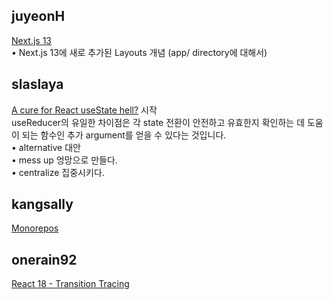 <h2>juyeonH</h2><a href="https://www.notion.so/study66/Next-js-13-7751eb1a56c9419b8c6bdb393cee6cee#52441e3e71924c96a05d2c5933ae6c4d">Next.js 13</a><br>• Next.js 13에 새로 추가된 Layouts 개념 (app/ directory에 대해서)<h2>slaslaya</h2><a href="https://www.notion.so/study66/A-cure-for-React-useState-hell-0b8cef95e80144bca32b95f7bd5c6e4c">A cure for React useState hell?</a> 시작<br>useReducer의 유일한 차이점은 각 state 전환이 안전하고 유효한지 확인하는 데 도움이 되는 함수인 추가 argument를 얻을 수 있다는 것입니다.<br>• alternative 대안<br>• mess up 엉망으로 만들다.<br>• centralize 집중시키다.<h2>kangsally</h2><a href="https://www.notion.so/study66/Monorepos-1fceae76c1004783bf7fb23f9a26c548#ae469a7ffb7e4f8c97806baca66b2c27">Monorepos</a><h2>onerain92</h2><a href="https://www.notion.so/study66/React-Labs-What-We-ve-Been-Working-On-June-2022-dbb35e435839413a882ee33d8798512f#1beebcbaf9ce4455806b14d4ff1d976d">React 18 - Transition Tracing</a>